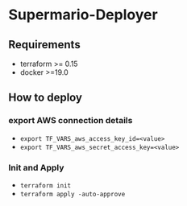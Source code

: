 # Supermario-Deployer
## Requirements
* terraform >= 0.15
* docker >=19.0

## How to deploy
### export AWS connection details
* `export TF_VARS_aws_access_key_id=<value>`
* `export TF_VARS_aws_secret_access_key=<value>`

### Init and Apply
* `terraform init`
* `terraform apply -auto-approve`